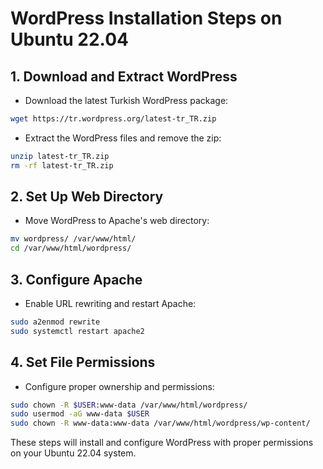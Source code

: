 # WordPress Installation Steps on Ubuntu 22.04

## 1. Download and Extract WordPress

- Download the latest Turkish WordPress package:

```bash
wget https://tr.wordpress.org/latest-tr_TR.zip
```

- Extract the WordPress files and remove the zip:

```bash
unzip latest-tr_TR.zip
rm -rf latest-tr_TR.zip
```

## 2. Set Up Web Directory

- Move WordPress to Apache's web directory:

```bash
mv wordpress/ /var/www/html/
cd /var/www/html/wordpress/
```

## 3. Configure Apache

- Enable URL rewriting and restart Apache:

```bash
sudo a2enmod rewrite
sudo systemctl restart apache2
```

## 4. Set File Permissions

- Configure proper ownership and permissions:

```bash
sudo chown -R $USER:www-data /var/www/html/wordpress/
sudo usermod -aG www-data $USER
sudo chown -R www-data:www-data /var/www/html/wordpress/wp-content/
```

These steps will install and configure WordPress with proper permissions on your Ubuntu 22.04 system.
